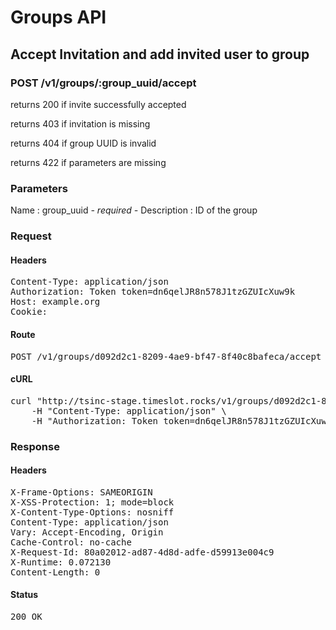 # Groups API

## Accept Invitation and add invited user to group

### POST /v1/groups/:group_uuid/accept

returns 200 if invite successfully accepted

returns 403 if invitation is missing

returns 404 if group UUID is invalid

returns 422 if parameters are missing

### Parameters

Name : group_uuid *- required -*
Description : ID of the group

### Request

#### Headers

<pre>Content-Type: application/json
Authorization: Token token=dn6qelJR8n578J1tzGZUIcXuw9k
Host: example.org
Cookie: </pre>

#### Route

<pre>POST /v1/groups/d092d2c1-8209-4ae9-bf47-8f40c8bafeca/accept</pre>

#### cURL

<pre class="request">curl &quot;http://tsinc-stage.timeslot.rocks/v1/groups/d092d2c1-8209-4ae9-bf47-8f40c8bafeca/accept&quot; -d &#39;&#39; -X POST \
	-H &quot;Content-Type: application/json&quot; \
	-H &quot;Authorization: Token token=dn6qelJR8n578J1tzGZUIcXuw9k&quot;</pre>

### Response

#### Headers

<pre>X-Frame-Options: SAMEORIGIN
X-XSS-Protection: 1; mode=block
X-Content-Type-Options: nosniff
Content-Type: application/json
Vary: Accept-Encoding, Origin
Cache-Control: no-cache
X-Request-Id: 80a02012-ad87-4d8d-adfe-d59913e004c9
X-Runtime: 0.072130
Content-Length: 0</pre>

#### Status

<pre>200 OK</pre>

